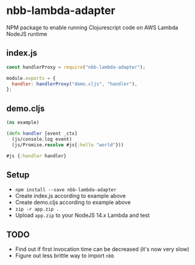 # nbb-lambda-adapter
NPM package to enable running Clojurescript code on AWS Lambda NodeJS runtime

## index.js

```javascript
const handlerProxy = require("nbb-lambda-adapter");

module.exports = {
  handler: handlerProxy("demo.cljs", "handler"),
};
```

## demo.cljs

```clojure
(ns example)

(defn handler [event _ctx]
  (js/console.log event)
  (js/Promise.resolve #js{:hello "world"}))

#js {:handler handler}
```

## Setup

* `npm install --save nbb-lambda-adapter`
* Create index.js according to example above
* Create demo.cljs according to example above
* `zip -r app.zip .`
*  Upload `app.zip` to your NodeJS 14.x Lambda and test

## TODO

* Find out if first invocation time can be decreased (it's now very slow)
* Figure out less brittle way to import `nbb`
